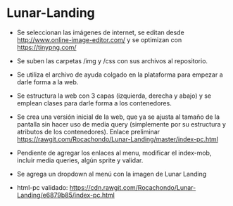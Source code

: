 # Lunar-Landing

- Se seleccionan las imágenes de internet, se editan desde http://www.online-image-editor.com/ y se optimizan con https://tinypng.com/
- Se suben las carpetas /img y /css con sus archivos al repositorio.
- Se utiliza el archivo de ayuda colgado en la plataforma para empezar a darle forma a la web.
- Se estructura la web con 3 capas (izquierda, derecha y abajo) y se emplean clases para darle forma a los contenedores.
- Se crea una versión inicial de la web, que ya se ajusta al tamaño de la pantalla sin hacer uso de media query (simplemente por su estructura y atributos de los contenedores). Enlace preliminar https://rawgit.com/Rocachondo/Lunar-Landing/master/index-pc.html
- Pendiente de agregar los enlaces al menu, modificar el index-mob, incluir media queries, algún sprite y validar.

- Se agrega un dropdown al menú con la imagen de Lunar Landing
- html-pc validado: https://cdn.rawgit.com/Rocachondo/Lunar-Landing/e6879b85/index-pc.html
